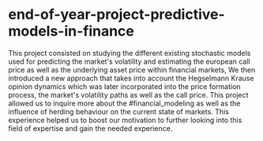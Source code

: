 # end-of-year-project-predictive-models-in-finance
This project consisted on studying the different existing stochastic models used for predicting the market's volatility and estimating the european call price as well as the underlying asset price within financial markets, We then introduced a new approach that takes into account the Hegselmann Krause opinion dynamics which was later incorporated into the price formation process, the market's volatility paths as well as the call price. This project allowed us to inquire more about the #financial_modeling as well as the influence of  herding behaviour on the current state of markets.  This experience helped us to boost our motivation to further looking into this field of expertise and gain the needed experience. 
